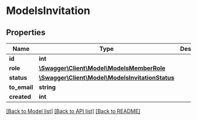 # ModelsInvitation

## Properties
Name | Type | Description | Notes
------------ | ------------- | ------------- | -------------
**id** | **int** |  | [optional] 
**role** | [**\Swagger\Client\Model\ModelsMemberRole**](ModelsMemberRole.md) |  | [optional] 
**status** | [**\Swagger\Client\Model\ModelsInvitationStatus**](ModelsInvitationStatus.md) |  | [optional] 
**to_email** | **string** |  | [optional] 
**created** | **int** |  | [optional] 

[[Back to Model list]](../README.md#documentation-for-models) [[Back to API list]](../README.md#documentation-for-api-endpoints) [[Back to README]](../README.md)


